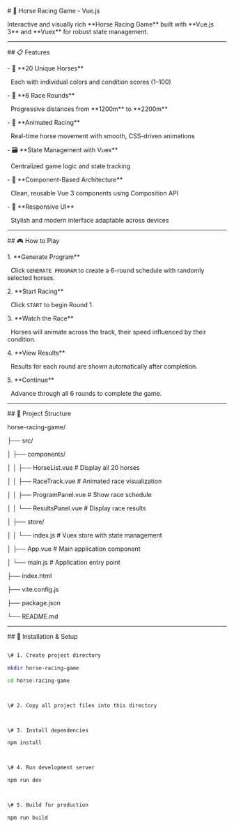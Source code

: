 \# 🏇 Horse Racing Game - Vue.js



Interactive and visually rich \*\*Horse Racing Game\*\* built with \*\*Vue.js 3\*\* and \*\*Vuex\*\* for robust state management.



---



\## 📋 Features



\- 🎨 \*\*20 Unique Horses\*\*  

&nbsp; Each with individual colors and condition scores (1–100)



\- 🏁 \*\*6 Race Rounds\*\*  

&nbsp; Progressive distances from \*\*1200m\*\* to \*\*2200m\*\*



\- 🏃 \*\*Animated Racing\*\*  

&nbsp; Real-time horse movement with smooth, CSS-driven animations



\- 🗃️ \*\*State Management with Vuex\*\*  

&nbsp; Centralized game logic and state tracking



\- 🧩 \*\*Component-Based Architecture\*\*  

&nbsp; Clean, reusable Vue 3 components using Composition API



\- 📱 \*\*Responsive UI\*\*  

&nbsp; Stylish and modern interface adaptable across devices



---



\## 🎮 How to Play



1\. \*\*Generate Program\*\*  

&nbsp;  Click `GENERATE PROGRAM` to create a 6-round schedule with randomly selected horses.



2\. \*\*Start Racing\*\*  

&nbsp;  Click `START` to begin Round 1.



3\. \*\*Watch the Race\*\*  

&nbsp;  Horses will animate across the track, their speed influenced by their condition.



4\. \*\*View Results\*\*  

&nbsp;  Results for each round are shown automatically after completion.



5\. \*\*Continue\*\*  

&nbsp;  Advance through all 6 rounds to complete the game.



---



\## 📁 Project Structure



horse-racing-game/

├── src/

│ ├── components/

│ │ ├── HorseList.vue # Display all 20 horses

│ │ ├── RaceTrack.vue # Animated race visualization

│ │ ├── ProgramPanel.vue # Show race schedule

│ │ └── ResultsPanel.vue # Display race results

│ ├── store/

│ │ └── index.js # Vuex store with state management

│ ├── App.vue # Main application component

│ └── main.js # Application entry point

├── index.html

├── vite.config.js

├── package.json

└── README.md



---



\## 🚀 Installation \& Setup



```bash

\# 1. Create project directory

mkdir horse-racing-game

cd horse-racing-game



\# 2. Copy all project files into this directory



\# 3. Install dependencies

npm install



\# 4. Run development server

npm run dev



\# 5. Build for production

npm run build

```




